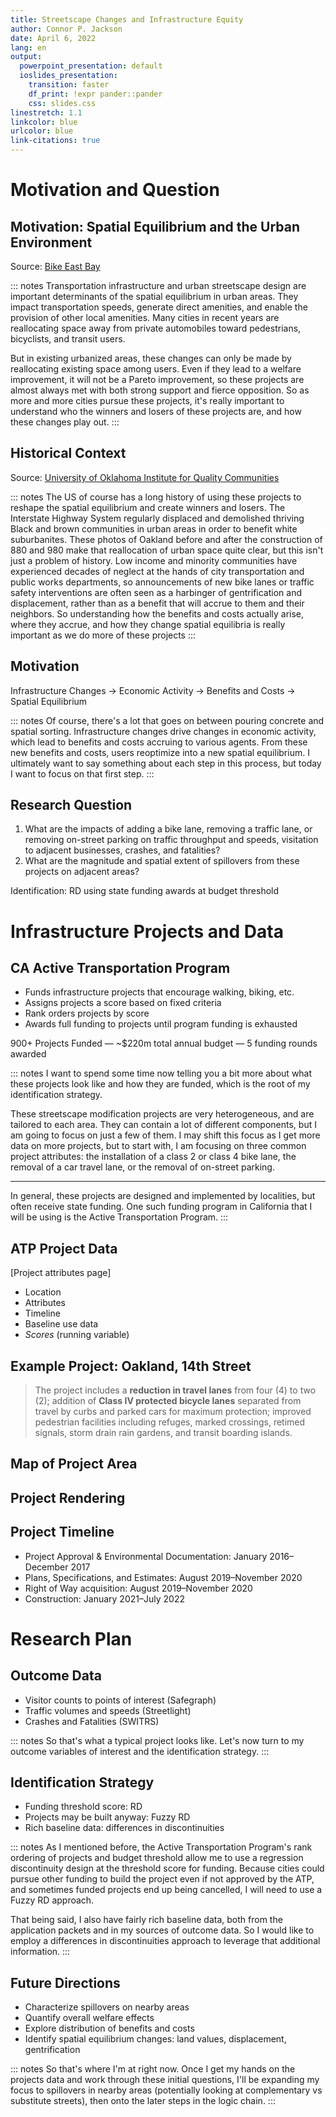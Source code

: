 ```yaml
---
title: Streetscape Changes and Infrastructure Equity
author: Connor P. Jackson
date: April 6, 2022
lang: en
output:
  powerpoint_presentation: default
  ioslides_presentation:
    transition: faster
    df_print: !expr pander::pander
    css: slides.css
linestretch: 1.1
linkcolor: blue
urlcolor: blue
link-citations: true
---
```


# Motivation and Question

## Motivation: Spatial Equilibrium and the Urban Environment

<!-- ![Three bicyclists enjoying a new parking protected bike lane on Telegraph Avenue](slide_images/bikelane.jpg) -->

Source: [Bike East Bay](https://catsip.berkeley.edu/safety-stories/stories-field/daves-safety-story-lessons-oakland)

::: notes
Transportation infrastructure and urban streetscape design are important determinants of the spatial equilibrium in urban areas. They impact transportation speeds, generate direct amenities, and enable the provision of other local amenities. Many cities in recent years are reallocating space away from private automobiles toward pedestrians, bicyclists, and transit users. 

But in existing urbanized areas, these changes can only be made by reallocating existing space among users. Even if they lead to a welfare improvement, it will not be a Pareto improvement, so these projects are almost always met with both strong support and fierce opposition. So as more and more cities pursue these projects, it's really important to understand who the winners and losers of these projects are, and how these changes play out. 
:::

## Historical Context

<!-- ![Aerial Photo of Oakland in 1946, showing existing neighborhoods](slide_images/oakland1946.jpg) -->

<!-- ![Aerial Photo of Oakland in 2014, showing Interstates 980 and 880 that displaced residential neighborhoods](slide_images/oakland2014.jpg) -->

Source: [University of Oklahoma Institute for Quality Communities](http://iqc.ou.edu/2015/02/10/60yrswest/)

::: notes
The US of course has a long history of using these projects to reshape the spatial equilibrium and create winners and losers. The Interstate Highway System regularly displaced and demolished thriving Black and brown communities in urban areas in order to benefit white suburbanites. These photos of Oakland before and after the construction of 880 and 980 make that reallocation of urban space quite clear, but this isn't just a problem of history. Low income and minority communities have experienced decades of neglect at the hands of city transportation and public works departments, so announcements of new bike lanes or traffic safety interventions are often seen as a harbinger of gentrification and displacement, rather than as a benefit that will accrue to them and their neighbors. So understanding how the benefits and costs actually arise, where they accrue, and how they change spatial equilibria is really important as we do more of these projects
:::

## Motivation

Infrastructure Changes -> Economic Activity -> Benefits and Costs -> Spatial Equilibrium

::: notes
Of course, there's a lot that goes on between pouring concrete and spatial sorting. Infrastructure changes drive changes in economic activity, which lead to benefits and costs accruing to various agents. From these new benefits and costs, users reoptimize into a new spatial equilibrium. I ultimately want to say something about each step in this process, but today I want to focus on that first step. 
:::

## Research Question

1. What are the impacts of adding a bike lane, removing a traffic lane, or removing on-street parking on traffic throughput and speeds, visitation to adjacent businesses, crashes, and fatalities? 
2. What are the magnitude and spatial extent of spillovers from these projects on adjacent areas?

Identification: RD using state funding awards at budget threshold

# Infrastructure Projects and Data


## CA Active Transportation Program

- Funds infrastructure projects that encourage walking, biking, etc.
- Assigns projects a score based on fixed criteria
- Rank orders projects by score
- Awards full funding to projects until program funding is exhausted

900+ Projects Funded — ~$220m total annual budget — 5 funding rounds awarded


::: notes
I want to spend some time now telling you a bit more about what these projects look like and how they are funded, which is the root of my identification strategy. 

These streetscape modification projects are very heterogeneous, and are tailored to each area. They can contain a lot of different components, but I am going to focus on just a few of them. I may shift this focus as I get more data on more projects, but to start with, I am focusing on three common project attributes: the installation of a class 2 or class 4 bike lane, the removal of a car travel lane, or the removal of on-street parking. 

- - - -

In general, these projects are designed and implemented by localities, but often receive state funding. One such funding program in California that I will be using is the Active Transportation Program. 
:::

## ATP Project Data

[Project attributes page]

- Location
- Attributes 
- Timeline
- Baseline use data <!-- (user counts, crashes, fatalities) -->
- _Scores_ (running variable)

## Example Project: Oakland, 14th Street

>The project includes a **reduction in travel lanes** from four (4) to two (2);
>addition of **Class IV protected bicycle lanes** separated from travel by curbs
>and parked cars for maximum protection; improved pedestrian facilities
>including refuges, marked crossings, retimed signals, storm drain rain gardens,
>and transit boarding islands. 

## Map of Project Area

<!-- ![14th Street Bike lane project map, from Interstate 980 to Oak Street](slide_images/14th st map.pdf) -->

## Project Rendering

<!-- ![14th Street Bike lane project rendering, intersection with Lakeside Drive/Oak Street, showing parking protected bike lanes, a protected intersection, and widened sidewalks](slide_images/14th_rendering.pdf) -->

## Project Timeline

- Project Approval & Environmental Documentation: January 2016–December 2017
- Plans, Specifications, and Estimates: August 2019–November 2020
- Right of Way acquisition: August 2019–November 2020
- Construction: January 2021–July 2022

# Research Plan

## Outcome Data

- Visitor counts to points of interest (Safegraph)
- Traffic volumes and speeds (Streetlight)
- Crashes and Fatalities (SWITRS)


::: notes
So that's what a typical project looks like. Let's now turn to my outcome variables of interest and the identification strategy. 
:::

## Identification Strategy

- Funding threshold score: RD
- Projects may be built anyway: Fuzzy RD
- Rich baseline data: differences in discontinuities

<!-- How to handle spillovers? -->

<!-- complement vs substitute roads (parallel vs perpendicular)? -->

::: notes
As I mentioned before, the Active Transportation Program's rank ordering of projects and budget threshold allow me to use a regression discontinuity design at the threshold score for funding. Because cities could pursue other funding to build the project even if not approved by the ATP, and sometimes funded projects end up being cancelled, I will need to use a Fuzzy RD approach. 

That being said, I also have fairly rich baseline data, both from the application packets and in my sources of outcome data. So I would like to employ a differences in discontinuities approach to leverage that additional information. 
:::

## Future Directions

- Characterize spillovers on nearby areas
- Quantify overall welfare effects
- Explore distribution of benefits and costs
- Identify spatial equilibrium changes: land values, displacement, gentrification

::: notes
So that's where I'm at right now. Once I get my hands on the projects data and work through these initial questions, I'll be expanding my focus to spillovers in nearby areas (potentially looking at complementary vs substitute streets), then onto the later steps in the logic chain.
:::
